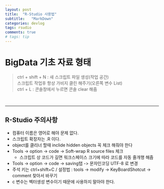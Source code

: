 ```yaml
---
layout: post
title:  "R-Studio 사용법"
subtitle:   "MarkDown"
categories: devlog
tags: rsudio
comments: true
# tags: tip
---
```


# BigData 기초 자료 형태

> ctrl + shift + N : 새 스크립트 파일 생성(작업 공간)<br>
> 스크립트 작업후 항상 가비지 클린 해주기(오른쪽 변수 List)<br>
> ctrl + L : 콘솔창에서 누르면 콘솔 clear 해줌

<br>

---
## R-Studio 주의사항
- 컴퓨터 이름은 영어로 해야 문제 없다.
- 스크립트 확장자는 .R 이다.
- object를 클리너 할때 inclide hidden objects 꼭 체크 해줘야 한다
- Tools -> option -> code -> Soft-wrap R source files 체크
  - 스크립트 상 코드가 길면 워크스페이스 크기에 따라 코드를 자동 줄개행 해줌
- Tools -> option -> code -> saving탭 -> 문자인코딩 UTF-8 로 변경
- 주석 키는 ctrl+shift+C / 설정법 : tools -> modify -> KeyBoardShotcut -> comment 찾아서 바꾸기
- c 변수는 벡터생성 변수이기 때문에 사용하지 말아야 한다.